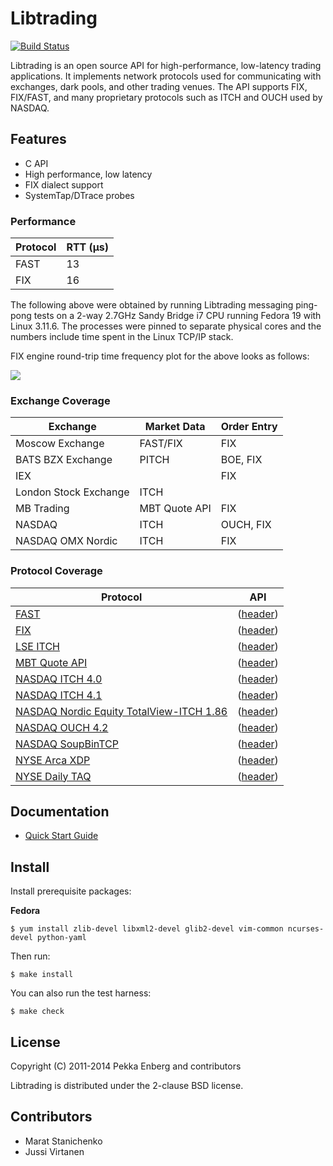# Libtrading

[![Build Status](https://secure.travis-ci.org/penberg/libtrading.png?branch=master)](http://travis-ci.org/penberg/libtrading)

Libtrading is an open source API for high-performance, low-latency trading
applications. It implements network protocols used for communicating with
exchanges, dark pools, and other trading venues. The API supports FIX,
FIX/FAST, and many proprietary protocols such as ITCH and OUCH used by NASDAQ.

## Features

* C API
* High performance, low latency
* FIX dialect support
* SystemTap/DTrace probes

### Performance

Protocol | RTT (μs)
---------|---------
FAST     | 13
FIX      | 16

The following above were obtained by running Libtrading messaging
ping-pong tests on a 2-way 2.7GHz Sandy Bridge i7 CPU running Fedora 19
with Linux 3.11.6.  The processes were pinned to separate physical cores
and the numbers include time spent in the Linux TCP/IP stack.

FIX engine round-trip time frequency plot for the above looks as follows:

<img src="http://libtrading.org/latency-frequency-plot.svg">

### Exchange Coverage

Exchange              | Market Data   | Order Entry |
----------------------|---------------|-------------|
Moscow Exchange       | FAST/FIX      | FIX         |
BATS BZX Exchange     | PITCH         | BOE, FIX    |
IEX                   |               | FIX         |
London Stock Exchange | ITCH          |             |
MB Trading            | MBT Quote API | FIX         |
NASDAQ                | ITCH          | OUCH, FIX   |
NASDAQ OMX Nordic     | ITCH          | FIX         |

### Protocol Coverage

Protocol              | API
----------------------|------
[FAST][]              | ([header](https://github.com/penberg/libtrading/blob/master/include/libtrading/proto/fast_message.h))
[FIX][]               | ([header](https://github.com/penberg/libtrading/blob/master/include/libtrading/proto/fix_message.h))
[LSE ITCH][]          | ([header](https://github.com/penberg/libtrading/blob/master/include/libtrading/proto/lse_itch_message.h))
[MBT Quote API][]     | ([header](https://github.com/penberg/libtrading/blob/master/include/libtrading/proto/mbt_quote_message.h))
[NASDAQ ITCH 4.0][]   | ([header](https://github.com/penberg/libtrading/blob/master/include/libtrading/proto/nasdaq_itch40_message.h))
[NASDAQ ITCH 4.1][]   | ([header](https://github.com/penberg/libtrading/blob/master/include/libtrading/proto/nasdaq_itch41_message.h))
[NASDAQ Nordic Equity TotalView-ITCH 1.86][] | ([header](https://github.com/penberg/libtrading/blob/master/include/libtrading/proto/omx_itch186_message.h))
[NASDAQ OUCH 4.2][]   | ([header](https://github.com/penberg/libtrading/blob/master/include/libtrading/proto/ouch42_message.h))
[NASDAQ SoupBinTCP][] | ([header](https://github.com/penberg/libtrading/blob/master/include/libtrading/proto/soupbin3_session.h))
[NYSE Arca XDP][]     | ([header](https://github.com/penberg/libtrading/blob/master/include/libtrading/proto/xdp_message.h))
[NYSE Daily TAQ][]    | ([header](https://github.com/penberg/libtrading/blob/master/include/libtrading/proto/nyse_taq_message.h))

[BATS BOE]:          http://www.batstrading.co.uk/resources/participant_resources/BATS_Europe_Binary_Order_Entry_Specification.pdf
[BATS PITCH]:        http://www.batstrading.com/resources/membership/BATS_PITCH_Specification.pdf
[FIX]:               http://fixprotocol.org/specifications/
[FAST]:              http://fixprotocol.org/fastspec/
[LSE ITCH]:          http://www.londonstockexchange.com/products-and-services/millennium-exchange/millennium-exchange-migration/mit303-issue93final.pdf
[MBT Quote API]:     http://www.mbtrading.com/developersMain.aspx?page=api
[NASDAQ Nordic Equity TotalView-ITCH 1.86]: http://nordic.nasdaqomxtrader.com/digitalAssets/82/82004_nordicequitytotalview-itch1.86.pdf
[NASDAQ ITCH 4.0]:   http://www.nasdaqtrader.com/content/technicalsupport/specifications/dataproducts/tvitch-v4.pdf
[NASDAQ ITCH 4.1]:   http://nasdaqtrader.com/content/technicalsupport/specifications/dataproducts/NQTV-ITCH-V4_1.pdf
[NASDAQ OUCH 4.2]:   http://www.nasdaqtrader.com/content/technicalsupport/specifications/TradingProducts/OUCH4.2.pdf
[NASDAQ SoupBinTCP]: http://www.nasdaqtrader.com/content/technicalsupport/specifications/dataproducts/soupbintcp.pdf
[NYSE Arca XDP]:     http://www.nyxdata.com/nysedata/Default.aspx?tabid=1084
[NYSE Daily TAQ]:    http://www.nyxdata.com/data-products/daily-taq

## Documentation

* [Quick Start Guide](docs/quickstart.md)

## Install

Install prerequisite packages:

**Fedora**

```
$ yum install zlib-devel libxml2-devel glib2-devel vim-common ncurses-devel python-yaml
```

Then run:

```
$ make install
```

You can also run the test harness:

```
$ make check
```

## License

Copyright (C) 2011-2014 Pekka Enberg and contributors

Libtrading is distributed under the 2-clause BSD license.

## Contributors

* Marat Stanichenko
* Jussi Virtanen
